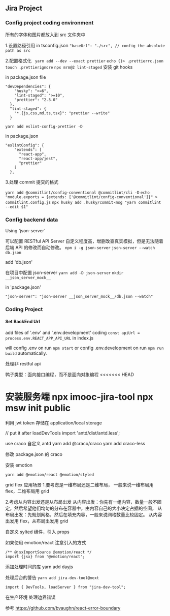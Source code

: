## Jira Project

### Config project coding environment

所有的字体和图片都放入到 src 文件夹中

1.设置路径引用
in tsconfig.json
`"baseUrl": "./src", // config the absolute path as src`

2.配置格式化
` yarn add --dev --exact prettier`
`echo {}> .prettierrc.json`
`touch .prettierignore`
`npx mrm@2 lint-staged` 安装 git hooks

in package.json file

```
"devDependencies": {
    "husky": ">=6",
    "lint-staged": ">=10",
    "prettier": "2.3.0"
  },
  "lint-staged": {
    "*.{js,css,md,ts,tsx}": "prettier --write"
  }
```

`yarn add eslint-config-prettier -D`

in package.json

```
"eslintConfig": {
    "extends": [
      "react-app",
      "react-app/jest",
      "prettier"
    ]
  },
```

3.处理 commit 提交的格式

`yarn add @commitlint/config-conventional @commitlint/cli -D`
`echo "module.exports = {extends: ['@commitlint/config-conventional']}" > commitlint.config.js`
`npx husky add .husky/commit-msg "yarn commitlint --edit $1"`

### Config backend data

Using 'json-server'

可以配置 RESTful API Server 自定义程度高，增删改查真实模拟，但是无法随着后端 API 的修改而自动修改。
`npm i -g json-server`
`json-server --watch db.json`

add 'db.json'

在项目中配置 json-server
`yarn add -D json-server`
`mkdir __json_server_mock__`

in 'package.json'

```
"json-server": "json-server __json_server_mock__/db.json --watch"
```

### Coding Project

#### Set BackEnd Url

add files of '.env' and '.env.development'
coding `const apiUrl = process.env.REACT_APP_API_URL` in index.js

will config .env on run `npm start` or config .env.development on run `npm run build` automatically.

处理非 restful api

鸭子类型：面向接口编程，而不是面向对象编程
<<<<<<< HEAD

安装服务端
npx imooc-jira-tool
npx msw init public
=======

利用 jwt token 存储在 application/local storage

// put it after loadDevTools
import 'antd/dist/antd.less';

use craco 自定义 antd
yarn add @craco/craco
yarn add craco-less

修改 package.json 的 craco

安装 emotion

`yarn add @emotion/react @emotion/styled`

grid flex 应用场景 1.要考虑是一维布局还是二维布局，
一般来说一维布局用 flex，二维布局用 grid

2.考虑从内容出发还是从布局出发
从内容出发：你先有一组内容，数量一般不固定，然后希望他们均匀的分布在容器中，由内容自己的大小决定占据的空间，
从布局出发：先规划网格，然后在填充内容，一般来说网格数量比较固定。
从内容出发用 flex，从布局出发用 grid

自定义 sylted 组件，引入 props

如果使用 emotion/react
注意引入的方式

```
/** @jsxImportSource @emotion/react */
import {jsx} from '@emotion/react';
```

添加处理时间的库
yarn add dayjs

处理后台的警告
`yarn add jira-dev-tool@next`

```
import { DevTools, loadServer } from "jira-dev-tool";
```

在生产环境 处理边界错误

参考 https://github.com/bvaughn/react-error-boundary
